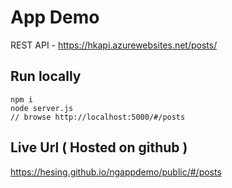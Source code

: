 # App Demo

REST API - https://hkapi.azurewebsites.net/posts/

## Run locally

```
npm i
node server.js
// browse http://localhost:5000/#/posts
```

##  Live Url ( Hosted on github )

https://hesing.github.io/ngappdemo/public/#/posts